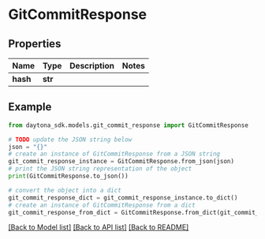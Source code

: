 # GitCommitResponse


## Properties

Name | Type | Description | Notes
------------ | ------------- | ------------- | -------------
**hash** | **str** |  | 

## Example

```python
from daytona_sdk.models.git_commit_response import GitCommitResponse

# TODO update the JSON string below
json = "{}"
# create an instance of GitCommitResponse from a JSON string
git_commit_response_instance = GitCommitResponse.from_json(json)
# print the JSON string representation of the object
print(GitCommitResponse.to_json())

# convert the object into a dict
git_commit_response_dict = git_commit_response_instance.to_dict()
# create an instance of GitCommitResponse from a dict
git_commit_response_from_dict = GitCommitResponse.from_dict(git_commit_response_dict)
```
[[Back to Model list]](../README.md#documentation-for-models) [[Back to API list]](../README.md#documentation-for-api-endpoints) [[Back to README]](../README.md)


